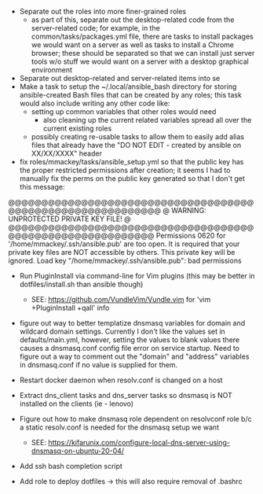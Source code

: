 * Separate out the roles into more finer-grained roles
  * as part of this, separate out the desktop-related code from the server-related
    code; for example, in the common/tasks/packages.yml file, there are tasks to
    install packages we would want on a server as well as tasks to install a Chrome
    browser; these should be separated so that we can install just server tools
    w/o stuff we would want on a server with a desktop graphical environment
* Separate out desktop-related and server-related items into se
* Make a task to setup the ~/.local/ansible_bash directory for storing ansible-created
  Bash files that can be created by any roles; this task would also include
  writing any other code like:
    - setting up common variables that other roles would need
      - also cleaning up the current related variables spread all over the current
        existing roles
    - possibly creating re-usable tasks to allow them to easily add alias files
      that already have the "DO NOT EDIT - created by ansible on XX/XX/XXXX"
      header
* fix roles/mmackey/tasks/ansible_setup.yml so that the public key has the proper
  restricted permissions after creation; it seems I had to manually fix the perms
  on the public key generated so that I don't get this message:

@@@@@@@@@@@@@@@@@@@@@@@@@@@@@@@@@@@@@@@@@@@@@@@@@@@@@@@@@@@@
@         WARNING: UNPROTECTED PRIVATE KEY FILE!          @
@@@@@@@@@@@@@@@@@@@@@@@@@@@@@@@@@@@@@@@@@@@@@@@@@@@@@@@@@@@
Permissions 0620 for '/home/mmackey/.ssh/ansible.pub' are too open.
It is required that your private key files are NOT accessible by others.
This private key will be ignored.
Load key "/home/mmackey/.ssh/ansible.pub": bad permissions

* Run PluginInstall via command-line for Vim plugins (this may be better in
  dotfiles/install.sh than ansible though)
  * SEE: https://github.com/VundleVim/Vundle.vim for 'vim +PluginInstall +qall' info

* figure out way to better templatize dnsmasq variables for domain and wildcard
  domain settings. Currently I don't like the values set in defaults/main.yml,
  however, setting the values to blank values there causes a dnsmasq.conf config
  file error on service startup.  Need to figure out a way to comment out the "domain"
  and "address" variables in dnsmasq.conf if no value is supplied for them.

* Restart docker daemon when resolv.conf is changed on a host
* Extract dns_client tasks and dns_server tasks so dnsmasq is NOT installed on
  the clients (ie - lenovo)

* Figure out how to make dnsmasq role dependent on resolvconf role b/c a static
  resolv.conf is needed for the dnsmasq setup we want
  * SEE: https://kifarunix.com/configure-local-dns-server-using-dnsmasq-on-ubuntu-20-04/

* Add ssh bash completion script

* Add role to deploy dotfiles -> this will also require removal of .bashrc
